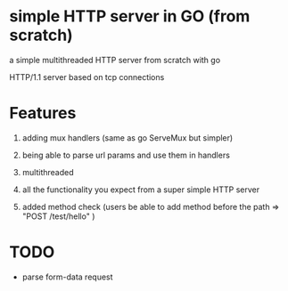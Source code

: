 # simple HTTP server in GO (from scratch)
a simple multithreaded HTTP server from scratch with go

HTTP/1.1 server based on tcp connections

# Features

1. adding mux handlers (same as go ServeMux but simpler)

2. being able to parse url params and use them in handlers

3. multithreaded

4. all the functionality you expect from a super simple HTTP server

5. added method check (users be able to add method before the path => "POST /test/hello" )

# TODO

- parse form-data request
